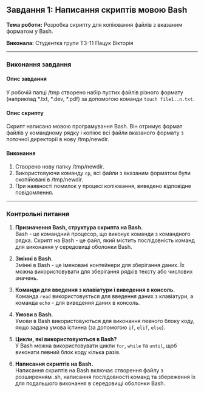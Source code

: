 ## Завдання 1: Написання скриптів мовою Bash

**Тема роботи:** Розробка скрипту для копіювання файлів з вказаним форматом у Bash.

**Виконала:** 
Студентка групи ТЗ-11 Пацук Вікторія

---

### Виконання завдання

#### Опис завдання
У робочій папці /tmp створено набір пустих файлів різного формату (наприклад *.txt, *.dev, *.pdf) за допомогою команди `touch file1..n.txt`. 

#### Опис скрипту
Скрипт написано мовою програмування Bash. Він отримує формат файлів у командному рядку і копіює всі файли вказаного формату з поточної директорії в нову /tmp/newdir.

#### Виконання
1. Створено нову папку /tmp/newdir.
2. Використовуючи команду `cp`, всі файли з вказаним форматом були скопійовані в /tmp/newdir.
3. При наявності помилок у процесі копіювання, виведено відповідне повідомлення.

---

### Контрольні питання

1. **Призначення Bash, структура скрипта на Bash.**  
Bash - це командний процесор, що виконує команди з командного рядка. Скрипт на Bash - це файл, який містить послідовність команд для виконання у середовищі оболонки Bash.

2. **Змінні в Bash.**  
Змінні в Bash - це іменовані контейнери для зберігання даних. Їх можна використовувати для зберігання рядків тексту або числових значень.

3. **Команди для введення з клавіатури і виведення в консоль.**  
Команда `read` використовується для введення даних з клавіатури, а команда `echo` - для виведення даних в консоль.

4. **Умови в Bash.**  
Умови в Bash використовуються для виконання певного блоку коду, якщо задана умова істинна (за допомогою `if`, `elif`, `else`).

5. **Цикли, які використовуються в Bash?**  
У Bash можна використовувати цикли `for`, `while` та `until`, щоб виконати певний блок коду кілька разів.

6. **Написання скриптів на Bash.**  
Написання скриптів на Bash включає створення файлу з розширенням .sh, написання послідовності команд та збереження їх для подальшого виконання в середовищі оболонки Bash.

